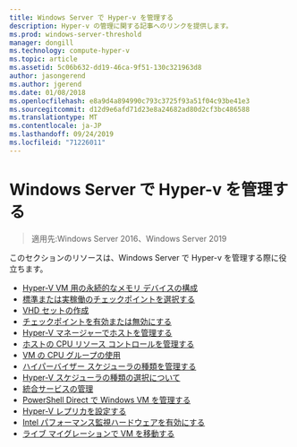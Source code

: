 ```yaml
---
title: Windows Server で Hyper-v を管理する
description: Hyper-v の管理に関する記事へのリンクを提供します。
ms.prod: windows-server-threshold
manager: dongill
ms.technology: compute-hyper-v
ms.topic: article
ms.assetid: 5c06b632-dd19-46ca-9f51-130c321963d8
author: jasongerend
ms.author: jgerend
ms.date: 01/08/2018
ms.openlocfilehash: e8a9d4a894990c793c3725f93a51f04c93be41e3
ms.sourcegitcommit: d12d9e6afd71d23e8a24682ad80d2cf3bc486588
ms.translationtype: MT
ms.contentlocale: ja-JP
ms.lasthandoff: 09/24/2019
ms.locfileid: "71226011"
---
```

# <a name="manage-hyper-v-on-windows-server"></a>Windows Server で Hyper-v を管理する

>適用先:Windows Server 2016、Windows Server 2019

このセクションのリソースは、Windows Server で Hyper-v を管理する際に役立ちます。

- [Hyper-V VM 用の永続的なメモリ デバイスの構成](persistent-memory-cmdlets.md)
- [標準または実稼働のチェックポイントを選択する](Choose-between-standard-or-production-checkpoints-in-Hyper-V.md)
- [VHD セットの作成](Create-VHDSet-file.md)
- [チェックポイントを有効または無効にする](Enable-or-disable-checkpoints-in-Hyper-V.md)
- [Hyper-V マネージャーでホストを管理する](Remotely-manage-Hyper-V-hosts.md)
- [ホストの CPU リソース コントロールを管理する](manage-hyper-v-minroot-2016.md)
- [VM の CPU グループの使用](manage-hyper-v-cpugroups.md)
- [ハイパーバイザー スケジューラの種類を管理する](manage-hyper-v-scheduler-types.md)
- [Hyper-V スケジューラの種類の選択について](about-hyper-v-scheduler-type-selection.md)
- [統合サービスの管理](Manage-Hyper-V-integration-services.md)
- [PowerShell Direct で Windows VM を管理する](Manage-Windows-virtual-machines-with-powershell-direct.md)
- [Hyper-V レプリカを設定する](Set-up-Hyper-V-Replica.md) 
- [Intel パフォーマンス監視ハードウェアを有効にする](Performance-Monitoring-Hardware.md)
- [ライブ マイグレーションで VM を移動する](Live-migration-overview.md)
